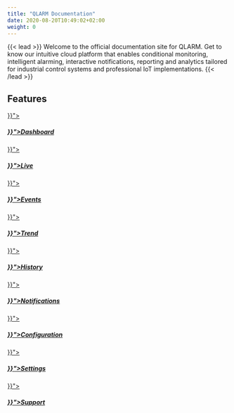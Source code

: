 ```yaml
---
title: "QLARM Documentation"
date: 2020-08-20T10:49:02+02:00
weight: 0
---
```

{{< lead >}}
Welcome to the official documentation site for QLARM. Get to know our intuitive cloud platform that enables conditional monitoring, intelligent alarming, interactive notifications, reporting and analytics tailored for industrial control systems and professional IoT implementations.
{{< /lead >}}

## Features


<div class="row py-3 mb">
	<div class="col-md-4" >
		<a href="{{< ref "/content/dashboard/_index.md" >}}">
			<div class="card d-flex border-0">
				<div class="card-img-top mt-4">
					<span class="fas fa-home fa-4x text-secondary"></span>
				</div>
				<div class="card-body">
					<h5 class="card-title">
						<a href="{{< ref "/content/dashboard/_index.md" >}}">Dashboard</a>
					</h5>
				</div>
			</div>
		</a>
	</div>
    <div class="col-md-4">
		<a href="{{< ref "/content/live/_index.md" >}}">
			<div class="card d-flex border-0">
				<div class="card-img-top mt-4">
					<span class="far fa-eye fa-4x text-secondary"></span>
				</div>
				<div class="card-body">
					<h5 class="card-title">
						<a href="{{< ref "/content/live/_index.md" >}}">Live</a>
					</h5>
				</div>
			</div>
		</a>
	</div>
    <div class="col-md-4">
		<a href="{{< ref "/content/events/_index.md" >}}">
			<div class="card d-flex border-0">
				<div class="card-img-top mt-4">
					<span class="fas fa-exclamation-triangle fa-4x text-secondary"></span>
				</div>
				<div class="card-body">
					<h5 class="card-title">
						<a href="{{< ref "/content/events/_index.md" >}}">Events</a>
					</h5>
				</div>
			</div>
		</a>
	</div>
</div>

<div class="row py-3 mb">
	<div class="col-md-4">
		<a href="{{< ref "/content/trend/_index.md" >}}">
			<div class="card d-flex border-0">
				<div class="card-img-top mt-4">
					<span class="fas fa-chart-line fa-4x text-secondary"></span>
				</div>
				<div class="card-body">
					<h5 class="card-title">
						<a href="{{< ref "/content/trend/_index.md" >}}">Trend</a>
					</h5>
				</div>
			</div>
		</a>
	</div>
    <div class="col-md-4">
		<a href="{{< ref "/content/history/_index.md" >}}">
			<div class="card d-flex border-0">
				<div class="card-img-top mt-4">
					<span class="far fa-clock fa-4x text-secondary"></span>
				</div>
				<div class="card-body">
					<h5 class="card-title">
						<a href="{{< ref "/content/history/_index.md" >}}">History</a>
					</h5>
				</div>
			</div>
		</a>
	</div>
    <div class="col-md-4">
		<a href="{{< ref "/content/notifications/_index.md" >}}">
			<div class="card d-flex border-0">
				<div class="card-img-top mt-4">
					<span class="far fa-comment-alt fa-4x text-secondary"></span>
				</div>
				<div class="card-body">
					<h5 class="card-title">
						<a href="{{< ref "/content/notifications/_index.md" >}}">Notifications</a>
					</h5>
				</div>
			</div>
		</a>
	</div>
</div>
<div class="row py-3 mb">
	<div class="col-md-4" >
		<a href="{{< ref "/content/configuration/_index.md" >}}">
			<div class="card d-flex border-0">
				<div class="card-img-top mt-4">
					<span class="fas fa-wrench fa-4x text-secondary"></span>
				</div>
				<div class="card-body">
					<h5 class="card-title">
						<a href="{{< ref "/content/configuration/_index.md" >}}">Configuration</a>
					</h5>
				</div>
			</div>
		</a>
	</div>
    <div class="col-md-4">
		<a href="{{< ref "/content/settings/_index.md" >}}">
			<div class="card d-flex border-0">
				<div class="card-img-top mt-4">
					<span class="fas fa-cog fa-4x text-secondary"></span>
				</div>
				<div class="card-body">
					<h5 class="card-title">
						<a href="{{< ref "/content/settings/_index.md" >}}">Settings</a>
					</h5>
				</div>
			</div>
		</a>
	</div>
    <div class="col-md-4">
		<a href="{{< ref "/content/support/_index.md" >}}">
			<div class="card d-flex border-0">
				<div class="card-img-top mt-4">
					<span class="far fa-life-ring fa-4x text-secondary"></span>
				</div>
				<div class="card-body">
					<h5 class="card-title">
						<a href="{{< ref "/content/support/_index.md" >}}">Support</a>
					</h5>
				</div>
			</div>
		</a>
	</div>
</div>


